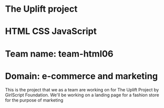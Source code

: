 # The Uplift project
# HTML CSS JavaScript 
# Team name: team-html06
# Domain: e-commerce and marketing

This is the project that we as a team are working on for The Uplift Project by GirlScript Foundation. 
We'll be working on a landing page for a fashion store for the purpose of marketing
